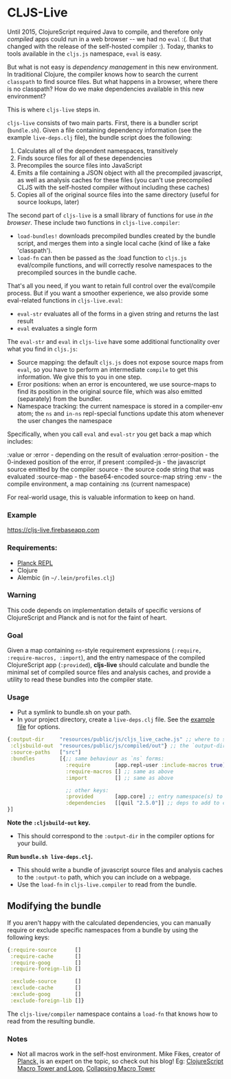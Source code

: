# CLJS-Live


Until 2015, ClojureScript required Java to compile, and therefore only _compiled_ apps could run in a web browser -- we had no `eval` :(. But that changed with the release of the self-hosted compiler :). Today, thanks to tools available in the `cljs.js` namespace, `eval` is easy.

But what is not easy is _dependency management_ in this new environment. In traditional Clojure, the compiler knows how to search the current `classpath` to find source files. But what happens in a browser, where there is no classpath? How do we make dependencies available in this new environment?

This is where `cljs-live` steps in.

`cljs-live` consists of two main parts. First, there is a bundler script (`bundle.sh`). Given a file containing dependency information (see the example `live-deps.clj` file), the bundle script does the following:

 1. Calculates all of the dependent namespaces, transitively
 2. Finds source files for all of these dependencies
 3. Precompiles the source files into JavaScript
 4. Emits a file containing a JSON object with all the precompiled javascript, as well as analysis caches for these files (you can't use precompiled CLJS with the self-hosted compiler without including these caches)
 5. Copies all of the original source files into the same directory (useful for source lookups, later)

The second part of `cljs-live` is a small library of functions for use _in the browser_. These include two functions in `cljs-live.compiler`:

* `load-bundles!` downloads precompiled bundles created by the bundle script, and merges them into a single local cache (kind of like a fake 'classpath').
* `load-fn` can then be passed as the :load function to `cljs.js` eval/compile functions, and will correctly resolve namespaces to the precompiled sources in the bundle cache.

That's all you need, if you want to retain full control over the eval/compile process. But if you want a smoother experience, we also provide some eval-related functions in `cljs-live.eval`:

* `eval-str` evaluates all of the forms in a given string and returns the last result
* `eval` evaluates a single form

The `eval-str` and `eval` in `cljs-live` have some additional functionality over what you find in `cljs.js`:

- Source mapping: the default `cljs.js` does not expose source maps from `eval`, so you have to perform an intermediate `compile` to get this information. We give this to you in one step.
- Error positions: when an error is encountered, we use source-maps to find its position in the original source file, which was also emitted (separately) from the bundler.
- Namespace tracking: the current namespace is stored in a compiler-env atom; the `ns` and `in-ns` repl-special functions update this atom whenever the user changes the namespace

Specifically, when you call `eval` and `eval-str` you get back a map which includes:

  :value or :error - depending on the result of evaluation
  :error-position  - the 0-indexed position of the error, if present
  :compiled-js     - the javascript source emitted by the compiler
  :source          - the source code string that was evaluated
  :source-map      - the base64-encoded source-map string
  :env             - the compile environment, a map containing :ns (current namespace)

For real-world usage, this is valuable information to keep on hand.


### Example

https://cljs-live.firebaseapp.com

### Requirements:

- [Planck REPL](planck-repl.org)
- Clojure
- Alembic (in `~/.lein/profiles.clj`)


### Warning

This code depends on implementation details of specific versions of ClojureScript and Planck and is not for the faint of heart.

### Goal

Given a map containing `ns`-style requirement expressions (`:require, :require-macros, :import`), and the entry namespace of the compiled ClojureScript app (`:provided`), **cljs-live** should calculate and bundle the minimal set of compiled source files and analysis caches, and provide a utility to read these bundles into the compiler state.

### Usage

- Put a symlink to bundle.sh on your path.
- In your project directory, create a `live-deps.clj` file. See the [example file](https://github.com/mhuebert/cljs-live/blob/master/live-deps.clj) for options.

```clj
{:output-dir     "resources/public/js/cljs_live_cache.js" ;; where to save the output file
 :cljsbuild-out  "resources/public/js/compiled/out"} ;; the `output-dir` of your cljsbuild options
 :source-paths   ["src"]
 :bundles        [{;; same behaviour as `ns` forms:
                   :require        [app.repl-user :include-macros true]
                   :require-macros [] ;; same as above
                   :import         [] ;; same as above

                   ;; other keys:
                   :provided       [app.core] ;; entry namespace(s) to the _compiled_ app
                   :dependencies   [[quil "2.5.0"]] ;; deps to add to classpath
}]
```

**Note the `:cljsbuild-out` key.**
- This should correspond to the `:output-dir` in the compiler options for your build.

**Run `bundle.sh live-deps.clj`.**
- This should write a bundle of javascript source files and analysis caches to the `:output-to` path, which you can include on a webpage.
- Use the `load-fn` in `cljs-live.compiler` to read from the bundle.

## Modifying the bundle

If you aren't happy with the calculated dependencies, you can manually require or exclude specific namespaces from a bundle by using the following keys:

```clj
{:require-source      []
 :require-cache       []
 :require-goog        []
 :require-foreign-lib []

 :exclude-source      []
 :exclude-cache       []
 :exclude-goog        []
 :exclude-foreign-lib []}
```

The `cljs-live/compiler` namespace contains a `load-fn` that knows how to read from the resulting bundle.

### Notes

- Not all macros work in the self-host environment. Mike Fikes, creator of [Planck,](planck-repl.org) is an expert on the topic, so check out his blog! Eg: [ClojureScript Macro Tower and Loop](http://blog.fikesfarm.com/posts/2015-12-18-clojurescript-macro-tower-and-loop.html), [Collapsing Macro Tower](http://blog.fikesfarm.com/posts/2016-03-04-collapsing-macro-tower.html)
